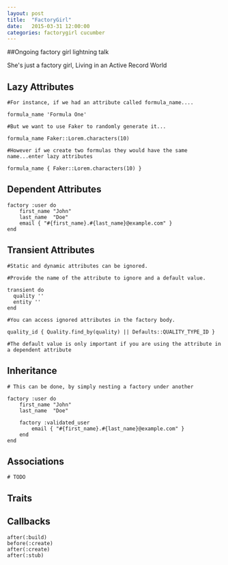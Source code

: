 ```yaml
---
layout: post
title:  "FactoryGirl"
date:   2015-03-31 12:00:00
categories: factorygirl cucumber
---
```


##Ongoing factory girl lightning talk

She's just a factory girl,
Living in an Active Record World

## Lazy Attributes
	
	#For instance, if we had an attribute called formula_name....
	
	formula_name 'Formula One'
	
	#But we want to use Faker to randomly generate it...
	
	formula_name Faker::Lorem.characters(10) 
	
	#However if we create two formulas they would have the same name...enter lazy attributes
	
	formula_name { Faker::Lorem.characters(10) }
	
## Dependent Attributes

	factory :user do
		first_name "John"
		last_name  "Doe"
		email { "#{first_name}.#{last_name}@example.com" }
	end

## Transient Attributes
	
	#Static and dynamic attributes can be ignored.
	
	#Provide the name of the attribute to ignore and a default value.
	
	transient do
      quality ''
      entity ''
    end
	
	#You can access ignored attributes in the factory body. 
	
	quality_id { Quality.find_by(quality) || Defaults::QUALITY_TYPE_ID }

	#The default value is only important if you are using the attribute in a dependent attribute
	
## Inheritance 

	# This can be done, by simply nesting a factory under another
	
	factory :user do
		first_name "John"
		last_name  "Doe"
	
		factory :validated_user
			email { "#{first_name}.#{last_name}@example.com" }
		end
	end

## Associations
	
	# TODO

## Traits

## Callbacks

	after(:build) 
	before(:create) 
	after(:create) 
	after(:stub) 